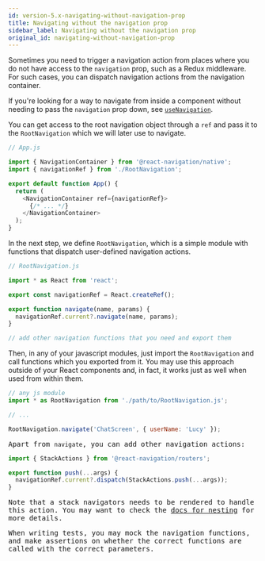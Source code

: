 ```yaml
---
id: version-5.x-navigating-without-navigation-prop
title: Navigating without the navigation prop
sidebar_label: Navigating without the navigation prop
original_id: navigating-without-navigation-prop
---
```


Sometimes you need to trigger a navigation action from places where you do not have access to the `navigation` prop, such as a Redux middleware. For such cases, you can dispatch navigation actions from the navigation container.

If you're looking for a way to navigate from inside a component without needing to pass the `navigation` prop down, see [`useNavigation`](use-navigation.html).

You can get access to the root navigation object through a `ref` and pass it to the `RootNavigation` which we will later use to navigate.

```js
// App.js

import { NavigationContainer } from '@react-navigation/native';
import { navigationRef } from './RootNavigation';

export default function App() {
  return (
    <NavigationContainer ref={navigationRef}>
      {/* ... */}
    </NavigationContainer>
  );
}
```

In the next step, we define `RootNavigation`, which is a simple module with functions that dispatch user-defined navigation actions.

```js
// RootNavigation.js

import * as React from 'react';

export const navigationRef = React.createRef();

export function navigate(name, params) {
  navigationRef.current?.navigate(name, params);
}

// add other navigation functions that you need and export them
```

Then, in any of your javascript modules, just import the `RootNavigation` and call functions which you exported from it. You may use this approach outside of your React components and, in fact, it works just as well when used from within them.

 <samp id="no-nav-prop" />

```js
// any js module
import * as RootNavigation from './path/to/RootNavigation.js';

// ...

RootNavigation.navigate('ChatScreen', { userName: 'Lucy' });
```

Apart from `navigate`, you can add other navigation actions:

```js
import { StackActions } from '@react-navigation/routers';

export function push(...args) {
  navigationRef.current?.dispatch(StackActions.push(...args));
}
```

Note that a stack navigators needs to be rendered to handle this action. You may want to check the [docs for nesting](https://reactnavigation.org/docs/nesting-navigators.html#navigating-to-a-screen-in-a-nested-navigator) for more details.

When writing tests, you may mock the navigation functions, and make assertions on whether the correct functions are called with the correct parameters.
